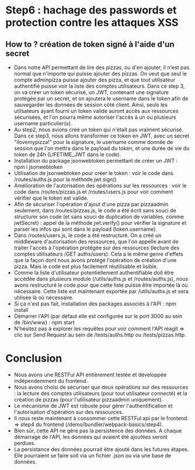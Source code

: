 # Step6 : hachage des passwords et protection contre les attaques XSS
## How to ? création de token signé à l'aide d'un secret
- Dans notre API permettant de lire des pizzas, ou d'en ajouter, il n'est pas normal que n'importe qui puisse ajouter des pizzas. On veut que seul le compte adminpizza puisse ajouter des pizza, et que tout utilisateur authentifié puisse voir la liste des comptes utilisateurs. Dans ce step 3, on va créer un token sécurisé, un JWT, contenant une signature protégée par un secret, et on ajoutera le username dans le token afin de sauvegarder les données de session côté client. Ainsi, seuls les utilsateurs ayant fourni un token valide auront accès aux ressources sécurisées, et l'on pourra même autoriser l'accès à un ou plusieurs username particulier(s).
- Au step2, nous avions créé un token qui n'était pas vraiment sécurisé. Dans ce step3, nous allons transformer ce token en JWT, avec  un secret "ilovemypizza!" pour la signature, le username comme donnée de session que l'on mettra dans le payload du token, et une durée de vie du token de 24h (LIFETIME_JWT dans le code).
- Installation du package jsonwebtoken permettant de créer un JWT : npm i jsonwebtoken
- Utilisation de jsonwebtoken pour créer le token : voir le code dans /routes/auths.js pour la méthode jwt.sign() 
- Amélioration de l'autorisation des opérations sur les ressources : voir le code dans /routes/pizzas.js et /routes/users.js pour voir comment vérifier que le token est valide.
- Afin de sécuriser l'opération d'ajout d'une pizza par pizzaadmin seulement, dans /routes/pizzas.js, le code a été écrit sans souci de structurer son code (et sans souci de duplication de variables, comme jwtSecret) : appel de la méthode jwt.verify() pour vérifier la signature et parser les infos qui sont dans le payload (token.username).
- Dans /routes/users.js, le code a été restructuré. On a créé un middleware d'autorisation des ressources, que l'on appelle avant de traiter l'accès à l'opération protégée sur des ressources (lecture des comptes utilisateurs /GET auths/users). Cela a le même genre d'effets que la façon dont nous avons protégé l'opération de création d'une pizza. Mais le code est plus facilement réutilisable et lisible. 
- Comme la liste d'utilisateur potentiellement authentifiable doit être accédée dans plusieurs module (/utils/auths.js et /routes/auths.js), nous avons restructuré le code pour que cette liste puisse être importée là où nécessaire. Cette liste est maintenant exportée par /utils/auths.js et sera utilisée là où nécessaire. 
- Si ça n'est pas fait, installation des packages associés à l'API : npm install
- Démarrer l'API (par défaut elle est configurée sur le port 3000 au sein de /bin/www) : npm start 
- N'hésitez pas à explorer les requêtes pour voir comment l'API réagit => clic sur Send Request au sein de /tests/auths.http ou /tests/pizzas.http.
# Conclusion
- Nous avons une RESTFul API entièrement testée et développée indépendemment du frontend.
- Nous avons choisi de sécuriser que deux opérations sur des ressources : la lecture des comptes utilisateurs (pour tout utilisateur connecté) et la création de pizzas (pour l'utilisateur pizzaadmin uniquement).
- Le mécanisme de JWT est robuste pour gérer l'authentification et l'autorisation d'opération sur des ressources.
- Il nous reste maintenant à consommer cette RESTFul api par le frontend. => step4 du frontend (/demo/bundler/webpack-basics/step4).
- Bien sûr, cette API ne gère pas la persistence des données. A chaque démarrage de l'API, les données qui avaient été ajoutées seront perdues.
- La persistance des données pourrait être ajouté dans les futures étapes. Elle pourraient se faire soit via un fichier .json ou via une base de données.